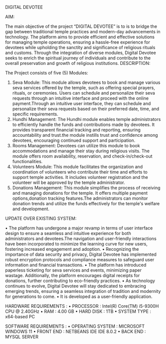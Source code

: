 DIGITAL DEVOTEE

AIM:

The main objective of the project “DIGITAL DEVOTEE” is to is to bridge the gap between traditional temple practices and modern-day advancements in technology. The platform aims to provide efficient and effective solutions for managing temple operations, ensuring a hassle-free experience for devotees while upholding the sanctity and significance of religious rituals and customs. Through the integration of diverse modules, Digital Devotee seeks to enrich the spiritual journey of individuals and contribute to the overall preservation and growth of religious institutions.
DESCRIPTION:
 
The Project consists of five (5) Modules:
1)	Seva Module: This module allows devotees to book and manage various seva services offered by the temple, such as offering special prayers, rituals, or ceremonies. Users can schedule and personalize their seva requests through an intuitive interface and proceed with the online payment.Through an intuitive user interface, they can schedule and personalize their seva requests based on their preferred date, time, and specific requirements.
2)	Hundhi Management: The Hundhi module enables temple administrators to efficiently handle the funds and contributions made by devotees. It provides transparent financial tracking and reporting, ensuring accountability and trust.the module instills trust and confidence among devotees, encouraging continued support and participation.
3)	Rooms Management: Devotees can utilize this module to book accommodations and manage their stay during religious visits. The module offers room availability, reservation, and check-in/check-out functionalities.
4)	Volunteers Module: This module facilitates the organization and coordination of volunteers who contribute their time and efforts to support temple activities. It includes volunteer registration and the volunteer will be approved by the temple administrator.
5)	Donations Management: This module simplifies the process of receiving and managing donations for the temple. It offers multiple payment options,donation tracking features.The administrators can monitor donation trends and utilize the funds effectively for the temple's welfare and development.

UPDATE OVER EXISTING SYSTEM:

•	The platform has undergone a major revamp in terms of user interface design to ensure a seamless and intuitive experience for both administrators and devotees.The navigation and user-friendly interactions have been incorporated to minimize the learning curve for new users, fostering increased engagement and adoption.
•	Recognizing the importance of data security and privacy, Digital Devotee has implemented robust encryption protocols and compliance measures to safeguard user information and financial transactions.
•	The platform has introduced paperless ticketing for seva services and events, minimizing paper wastage. Additionally, the platform encourages digital receipts for donations, further contributing to eco-friendly practices.
•	As technology continues to evolve, Digital Devotee will stay dedicated to embracing emerging trends, ensuring a seamless integration of tradition and modernity for generations to come.
•	It is developed as a user-friendly application.


HARDWARE REQUIREMENTS :
•	PROCESSOR : Intel(R) Core(TM) i5-9300H CPU @ 2.40GHz
•	RAM : 4.00 GB
•	HARD DISK : 1TB
•	SYSTEM TYPE : x64-based PC

SOFTWARE REQUIREMENTS :
•	OPERATING SYSTEM : MICROSOFT WINDOWS 11
•	FRONT END : NETBEANS IDE IDE 8.0.2 
•	BACK END : MYSQL SERVER
